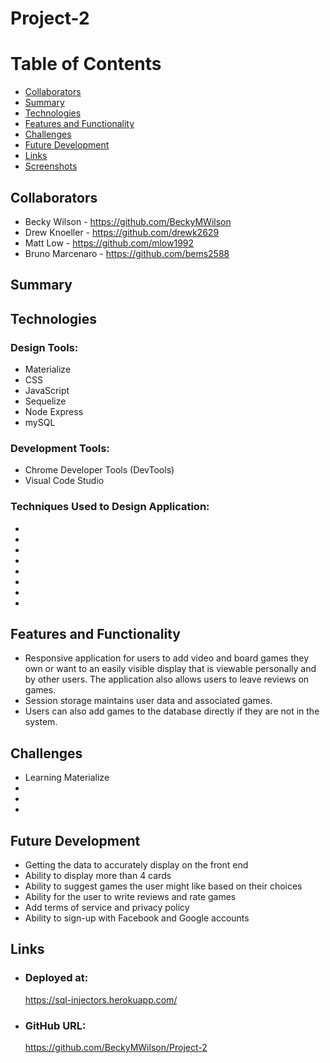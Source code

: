 # <b>Project-2</b>
<!-- TODO: Add project name -->


<h1><b>Table of Contents</b></h1>
<ul>
    <li>
     <a href="#Collaborators">Collaborators</a>
    </li>
    <li>
     <a href=#Summary">Summary</a>
    </li>
    <li>
     <a href="#technologies">Technologies</a>
    </li>
    <li>
     <a href="#features-and-functionality">Features and Functionality</a>
    </li>
    <li>
     <a href="#challenges">Challenges</a>
    </li>
    <li>
     <a href="#futre-development">Future Development</a>
    </li>
    <li>
     <a href="#links">Links</a>
    </li>
    <li>
     <a href="#screenshots">Screenshots</a>
    </li>
</ul>

## <h2><b>Collaborators</b></h2>
- Becky Wilson - https://github.com/BeckyMWilson
- Drew Knoeller - https://github.com/drewk2629
- Matt Low - https://github.com/mlow1992
- Bruno Marcenaro - https://github.com/bems2588

### <h2><b>Summary</b></h2>

### <h2><b>Technologies</b></h2>
<!-- TODO: Add design tools used -->
<h3>Design Tools:</h3>
 <ul>
   <li>
     Materialize
   </li>
   <li>
    CSS
   </li>
   <li>
    JavaScript
   <li>
    Sequelize
   </li>
   <li>
    Node Express
   </li>
   <li>
    mySQL
   </li>
</ul>

<!-- TODO: Add development tools used -->
<h3>Development Tools:</h3>
 <ul>
   <li>
    Chrome Developer Tools (DevTools)
   </li>
   <li>
    Visual Code Studio
   </li>
 </ul>

<!-- TODO: Add techniques used to design application -->
<h3>Techniques Used to Design Application:</h3>
 <ul>
   <li>
    <!-- Arrays -->
   </li>
   <li>
    <!-- Conditions (if else statements) -->
   </li>
   <li>    
     <!-- Document Object Model (DOM) -->
   </li>
   <li>
    <!-- Dynamically generated HTML elements -->
   </li>
   <li>  
    <!-- Fetch API -->
   </li>
   <li>
    <!-- Functions -->
   </li>
   <li>
    <!-- Local storage -->
   </li>
   <li>
    <!-- Variables -->
   </li>
 </ul>

<!-- TODO: Add features and functionality of app -->
### <h2><b>Features and Functionality</b></h2>
<ul>
 <li>
    <!-- Responsive design to accomodate any screen width (mobile, tablet, desktop, etc). These images were generated by using Bulma. -->
    Responsive application for users to add video and board games they own or want to an easily visible display that is viewable personally and by other users.  The application also allows users to leave reviews on games.
 </li>
  <li>
    <!-- Client side storage allows the user to retain data. -->
    Session storage maintains user data and associated games.
 </li>
 <li>
    <!-- Server side APIs allow the user to pull data from a server. -->
    Users can also add games to the database directly if they are not in the system.
 </li>
</ul>

<!-- TODO: Add challenges -->
### <h2><b>Challenges</b></h2>
<ul>
 <li>
    Learning Materialize
 </li>
 <li>
    <!-- Resizing of text when pulled from API. -->
 </li>
 <li>
    <!-- Learning to use Bulma. -->
 </li>
 <li>
    <!-- Pulling from local storage after refresh. The data was duplicating. -->
 </li>
</ul>

<!--TODO: Add future development -->
### <h2><b>Future Development</b></h2>
<ul>
 <li>
    Getting the data to accurately display on the front end
 </li>
 <li>
    Ability to display more than 4 cards
 </li>
 <li>
    Ability to suggest games the user might like based on their choices
 </li>
 <li>
   Ability for the user to write reviews and rate games
 </li>
 <li>
   Add terms of service and privacy policy
 </li>
 <li>
   Ability to sign-up with Facebook and Google accounts
</ul>

<!-- TODO: add links for website and github -->
### <h2><b>Links</b></h2>
<ul>
 <li>
   <h3>Deployed at:</h3>

   https://sql-injectors.herokuapp.com/
 </li>
 <li>
   <h3>GitHub URL:</h3>

   https://github.com/BeckyMWilson/Project-2
 </li>
</ul>

<!-- TODO: Add screenshots -->
